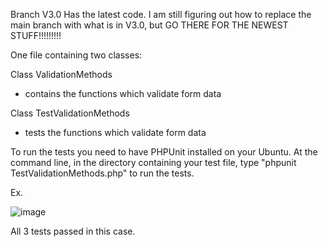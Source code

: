 Branch V3.0 Has the latest code. I am still figuring out how to replace the main branch with what is in V3.0, but GO THERE FOR THE NEWEST STUFF!!!!!!!!!

One file containing two classes:

Class ValidationMethods
- contains the functions which validate form data


Class TestValidationMethods
- tests the functions which validate form data

To run the tests you need to have PHPUnit installed on your Ubuntu.
At the command line, in the directory containing your test file, type "phpunit TestValidationMethods.php" to run the tests.

Ex.

![image](https://github.com/KeonaKohorst/FormValidation/assets/113057787/4e79b254-f1be-4b0a-bee1-6a573f9a82a7)

  All 3 tests passed in this case.
